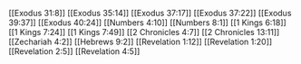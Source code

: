 [[Exodus 31:8]]
[[Exodus 35:14]]
[[Exodus 37:17]]
[[Exodus 37:22]]
[[Exodus 39:37]]
[[Exodus 40:24]]
[[Numbers 4:10]]
[[Numbers 8:1]]
[[1 Kings 6:18]]
[[1 Kings 7:24]]
[[1 Kings 7:49]]
[[2 Chronicles 4:7]]
[[2 Chronicles 13:11]]
[[Zechariah 4:2]]
[[Hebrews 9:2]]
[[Revelation 1:12]]
[[Revelation 1:20]]
[[Revelation 2:5]]
[[Revelation 4:5]]
